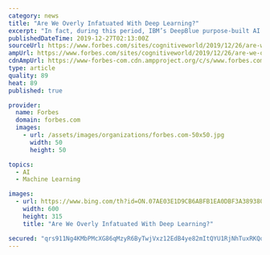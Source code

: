 ```yaml
---
category: news
title: "Are We Overly Infatuated With Deep Learning?"
excerpt: "In fact, during this period, IBM’s DeepBlue purpose-built AI computer defeated Gary Kasparov in a chess match, the first computer to do so, using a brute-force alpha-beta search algorithm (so-called “Good Old-Fashioned AI” [GOFAI]) rather than new-fangled deep learning approaches. Yet, even this approach to learning didn’t go far ..."
publishedDateTime: 2019-12-27T02:13:00Z
sourceUrl: https://www.forbes.com/sites/cognitiveworld/2019/12/26/are-we-overly-infatuated-with-deep-learning/
ampUrl: https://www.forbes.com/sites/cognitiveworld/2019/12/26/are-we-overly-infatuated-with-deep-learning/amp/
cdnAmpUrl: https://www-forbes-com.cdn.ampproject.org/c/s/www.forbes.com/sites/cognitiveworld/2019/12/26/are-we-overly-infatuated-with-deep-learning/amp/
type: article
quality: 89
heat: 89
published: true

provider:
  name: Forbes
  domain: forbes.com
  images:
    - url: /assets/images/organizations/forbes.com-50x50.jpg
      width: 50
      height: 50

topics:
  - AI
  - Machine Learning

images:
  - url: https://www.bing.com/th?id=ON.07AE03E1D9CB6ABFB1EA0DBF3A389380
    width: 600
    height: 315
    title: "Are We Overly Infatuated With Deep Learning?"

secured: "qrs911Ng4KMbPMcXG86qMzyR6ByTwjVxz12EdB4ye82mItQYU1RjNhTuxRKQqc5wCFiALgWty/OXGgzqKLZYXOCWTpvYAudf2dZab/xjEcIcnw91MEeyJivMWd58HxTlpVEMI6sE6u+/4VJuIn+9YLwxpqcZ/KGQR3FHT3QjBbtUdAalO7HblIgT/2tFc6oIe1mWj7yN3MZ5H+QqPakwt1Gqi76kG/PcdgNEtmEB3vZesGTDBi19rtUwVjiguFlg3EoqCh91ET4pd+aJMwgzYQ==;9g33EBr4hV/2dBbEi28IEA=="
---
```


